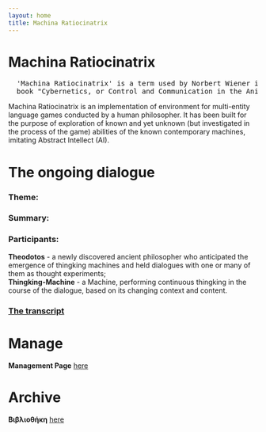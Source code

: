 ```yaml
---
layout: home
title: Machina Ratiocinatrix
---
```

# Machina Ratiocinatrix
<pre>
  'Machina Ratiocinatrix' is a term used by Norbert Wiener in the introduction to his 
  book "Cybernetics, or Control and Communication in the Animal and the Machine".
</pre>
Machina Ratiocinatrix is an implementation of environment for multi-entity language games conducted by a human philosopher. It has been built for the purpose of exploration of known and yet unknown (but investigated in the process of the game) abilities of the known contemporary machines, imitating Abstract Intellect (AI).<br>
# The ongoing dialogue
### Theme:
### Summary:
### Participants:
**Theodotos** - a newly discovered ancient philosopher who anticipated the emergence of thingking machines and held dialogues with one or many of them as thought experiments;<br>
**Thingking-Machine** - a Machine, performing continuous thingking in the course of the dialogue, based on its changing context and content.
### [The transcript](pages/dialogue)
# Manage
**Management Page** [here](pages/manage)
# Archive
**Βιβλιοθήκη** [here](pages/archive)
